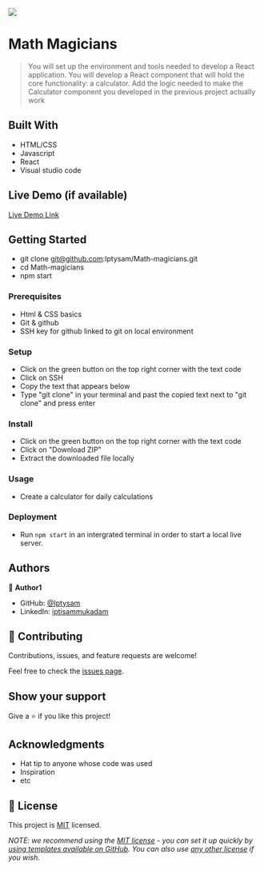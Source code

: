 ![](https://img.shields.io/badge/Microverse-blueviolet)

# Math Magicians

> You will set up the environment and tools needed to develop a React application.
> You will develop a React component that will hold the core functionality: a calculator.
> Add the logic needed to make the Calculator component you developed in the previous project actually work


## Built With

- HTML/CSS
- Javascript
- React
- Visual studio code

## Live Demo (if available)

[Live Demo Link](https://iptysam.github.io/Math-magicians/)


## Getting Started

- git clone git@github.com:Iptysam/Math-magicians.git
- cd Math-magicians
- npm start

### Prerequisites
- Html & CSS basics
- Git & github
- SSH key for github linked to git on local environment

### Setup
- Click on the green button on the top right corner with the text code
- Click on SSH
- Copy the text that appears below 
- Type "git clone" in your terminal and past the copied text next to "git clone" and press enter

### Install
- Click on the green button on the top right corner with the text code
- Click on "Download ZIP"
- Extract the downloaded file locally

### Usage
- Create a calculator for daily calculations

### Deployment
- Run `npm start` in an intergrated terminal in order to start a local live server.


## Authors

👤 **Author1**

- GitHub: [@Iptysam](https://github.com/Iptysam)
- LinkedIn: [iptisammukadam](https://linkedin.com/in/iptisam-mukadam-4b2b39239)



## 🤝 Contributing

Contributions, issues, and feature requests are welcome!

Feel free to check the [issues page](../../issues/).

## Show your support

Give a ⭐️ if you like this project!

## Acknowledgments

- Hat tip to anyone whose code was used
- Inspiration
- etc

## 📝 License

This project is [MIT](./LICENSE.MD) licensed.

_NOTE: we recommend using the [MIT license](https://choosealicense.com/licenses/mit/) - you can set it up quickly by [using templates available on GitHub](https://docs.github.com/en/communities/setting-up-your-project-for-healthy-contributions/adding-a-license-to-a-repository). You can also use [any other license](https://choosealicense.com/licenses/) if you wish._
